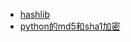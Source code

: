 * [hashlib](http://www.liaoxuefeng.com/wiki/0014316089557264a6b348958f449949df42a6d3a2e542c000/0014319556588648dd1fb0047a34d0c945ee33e8f4c90cc000)
* [python的md5和sha1加密](http://www.cnblogs.com/the4king/archive/2012/02/06/2340660.html)
